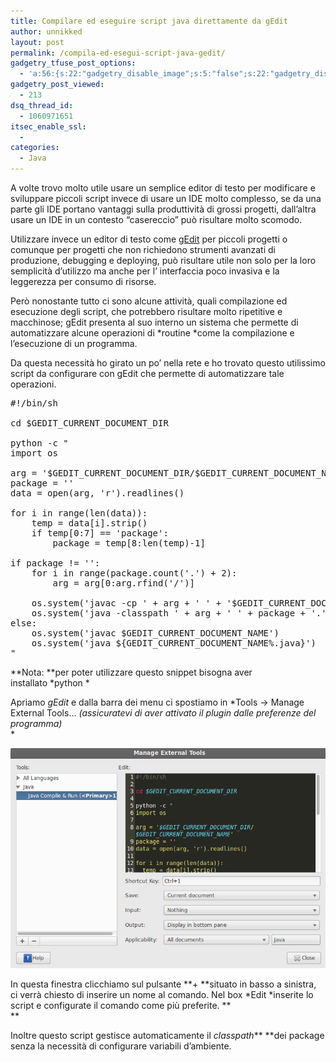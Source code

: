 ```yaml
---
title: Compilare ed eseguire script java direttamente da gEdit
author: unnikked
layout: post
permalink: /compila-ed-esegui-script-java-gedit/
gadgetry_tfuse_post_options:
  - 'a:56:{s:22:"gadgetry_disable_image";s:5:"false";s:22:"gadgetry_disable_video";s:5:"false";s:26:"gadgetry_disable_post_meta";s:5:"false";s:23:"gadgetry_disable_author";s:5:"false";s:31:"gadgetry_disable_published_date";s:5:"false";s:24:"gadgetry_disable_coments";s:5:"false";s:28:"gadgetry_disable_author_info";s:5:"false";s:19:"gadgetry_page_title";s:13:"default_title";s:21:"gadgetry_custom_title";s:0:"";s:21:"gadgetry_single_image";s:44:"/wp-content/uploads/2013/02/script_gedit.png";s:30:"gadgetry_single_img_dimensions";a:2:{i:0;s:3:"586";i:1;s:3:"319";}s:28:"gadgetry_single_img_position";s:9:"alignleft";s:24:"gadgetry_thumbnail_image";s:44:"/wp-content/uploads/2013/02/script_gedit.png";s:27:"gadgetry_thumbnail_position";s:7:"noalign";s:19:"gadgetry_video_link";s:0:"";s:25:"gadgetry_video_dimensions";a:2:{i:0;s:3:"590";i:1;s:3:"191";}s:23:"gadgetry_video_position";s:10:"alignright";s:23:"gadgetry_header_element";s:7:"without";s:22:"gadgetry_select_slider";s:2:"-1";s:17:"gadgetry_page_map";s:0:"";s:25:"gadgetry_content_ads_post";s:4:"true";s:21:"gadgetry_top_ad_space";s:5:"false";s:21:"gadgetry_top_ad_image";s:0:"";s:19:"gadgetry_top_ad_url";s:0:"";s:23:"gadgetry_top_ad_adsense";s:0:"";s:28:"gadgetry_bfcontent_ads_space";s:5:"false";s:23:"gadgetry_bfcontent_type";s:5:"image";s:25:"gadgetry_bfcontent_number";s:3:"one";s:29:"gadgetry_bfcontent_ads_image1";s:0:"";s:27:"gadgetry_bfcontent_ads_url1";s:0:"";s:31:"gadgetry_bfcontent_ads_adsense1";s:0:"";s:29:"gadgetry_bfcontent_ads_image2";s:0:"";s:27:"gadgetry_bfcontent_ads_url2";s:0:"";s:31:"gadgetry_bfcontent_ads_adsense2";s:0:"";s:29:"gadgetry_bfcontent_ads_image3";s:0:"";s:27:"gadgetry_bfcontent_ads_url3";s:0:"";s:31:"gadgetry_bfcontent_ads_adsense3";s:0:"";s:29:"gadgetry_bfcontent_ads_image4";s:0:"";s:27:"gadgetry_bfcontent_ads_url4";s:0:"";s:31:"gadgetry_bfcontent_ads_adsense4";s:0:"";s:29:"gadgetry_bfcontent_ads_image5";s:0:"";s:27:"gadgetry_bfcontent_ads_url5";s:0:"";s:31:"gadgetry_bfcontent_ads_adsense5";s:0:"";s:29:"gadgetry_bfcontent_ads_image6";s:0:"";s:27:"gadgetry_bfcontent_ads_url6";s:0:"";s:31:"gadgetry_bfcontent_ads_adsense6";s:0:"";s:29:"gadgetry_bfcontent_ads_image7";s:0:"";s:27:"gadgetry_bfcontent_ads_url7";s:0:"";s:31:"gadgetry_bfcontent_ads_adsense7";s:0:"";s:19:"gadgetry_hook_space";s:5:"false";s:19:"gadgetry_hook_image";s:0:"";s:17:"gadgetry_hook_url";s:0:"";s:21:"gadgetry_hook_adsense";s:0:"";s:25:"gadgetry_content_subtitle";s:139:"Script per gEdit che permette di velocizzare la compilazione e l&#039;esecuzione di uno script java direttamente dall&#039;editor di testi.";s:20:"gadgetry_content_top";s:0:"";s:23:"gadgetry_content_bottom";s:0:"";}'
gadgetry_post_viewed:
  - 213
dsq_thread_id:
  - 1060971651
itsec_enable_ssl:
  - 
categories:
  - Java
---
```

<div align="center">
  <!-- unnikked - responsive - header --><ins class="adsbygoogle" style="display:block" data-ad-client="ca-pub-3846608868139288" data-ad-slot="2778724254" data-ad-format="auto"></ins>
</div>

  


A volte trovo molto utile usare un semplice editor di testo per modificare e sviluppare piccoli script invece di usare un IDE molto complesso, se da una parte gli IDE portano vantaggi sulla produttività di grossi progetti, dall&#8217;altra usare un IDE in un contesto &#8220;casereccio&#8221; può risultare molto scomodo.

Utilizzare invece un editor di testo come <a href="http://unnikked.tk/aggiornare-gedit-linux-min/" target="_blank">gEdit</a> per piccoli progetti o comunque per progetti che non richiedono strumenti avanzati di produzione, debugging e deploying, può risultare utile non solo per la loro semplicità d&#8217;utilizzo ma anche per l&#8217; interfaccia poco invasiva e la leggerezza per consumo di risorse.

Però nonostante tutto ci sono alcune attività, quali compilazione ed esecuzione degli script, che potrebbero risultare molto ripetitive e macchinose; gEdit presenta al suo interno un sistema che permette di automatizzare alcune operazioni di *routine *come la compilazione e l&#8217;esecuzione di un programma.

Da questa necessità ho girato un po&#8217; nella rete e ho trovato questo utilissimo script da configurare con gEdit che permette di automatizzare tale operazioni.

<pre class="theme:github lang:sh decode:true">#!/bin/sh

cd $GEDIT_CURRENT_DOCUMENT_DIR

python -c "
import os

arg = '$GEDIT_CURRENT_DOCUMENT_DIR/$GEDIT_CURRENT_DOCUMENT_NAME'
package = ''
data = open(arg, 'r').readlines()

for i in range(len(data)):
	temp = data[i].strip()
	if temp[0:7] == 'package':
		package = temp[8:len(temp)-1]

if package != '':
	for i in range(package.count('.') + 2):
		arg = arg[0:arg.rfind('/')]

	os.system('javac -cp ' + arg + ' ' + '$GEDIT_CURRENT_DOCUMENT_DIR/$GEDIT_CURRENT_DOCUMENT_NAME')
	os.system('java -classpath ' + arg + ' ' + package + '.' + '${GEDIT_CURRENT_DOCUMENT_NAME%.java}')
else:
	os.system('javac $GEDIT_CURRENT_DOCUMENT_NAME')
	os.system('java ${GEDIT_CURRENT_DOCUMENT_NAME%.java}')
"</pre>

**Nota: **per poter utilizzare questo snippet bisogna aver installato *python *

Apriamo *gEdit* e dalla barra dei menu ci spostiamo in *Tools -> Manage External Tools&#8230; *(assicuratevi di aver attivato il plugin dalle preferenze del programma)*  
*

![External Tools][1]

In questa finestra clicchiamo sul pulsante **+ **situato in basso a sinistra, ci verrà chiesto di inserire un nome al comando. Nel box *Edit *inserite lo script e configurate il comando come più preferite. **  
**

Inoltre questo script gestisce automaticamente il *classpath*** **dei package senza la necessità di configurare variabili d&#8217;ambiente.

  


<div align="center">
  <!-- unnikked - responsive - footer --><ins class="adsbygoogle" style="display:block" data-ad-client="ca-pub-3846608868139288" data-ad-slot="4255457452" data-ad-format="auto"></ins>
</div>

 [1]: /wp-content/uploads/2013/02/gedit_externalTools.png